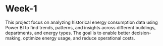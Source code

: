 # Week-1
This project focus on analyzing historical energy consumption data using Power BI to find trends, patterns, and insights across different buildings, departments, and energy types. The goal is to enable better decision-making, optimize energy usage, and reduce operational costs.
